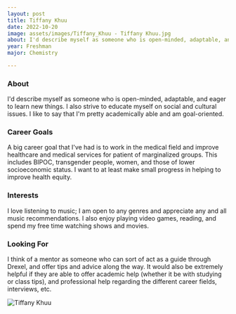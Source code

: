 ```yaml
---
layout: post
title: Tiffany Khuu 
date: 2022-10-20
image: assets/images/Tiffany_Khuu - Tiffany Khuu.jpg
about: I'd describe myself as someone who is open-minded, adaptable, and eager to learn new things. I also strive to educate myself on social and cultural issues. I like to say that I'm pretty academically able and am goal-oriented.
year: Freshman
major: Chemistry 

---
```


### About

I'd describe myself as someone who is open-minded, adaptable, and eager to learn new things. I also strive to educate myself on social and cultural issues. I like to say that I'm pretty academically able and am goal-oriented.

### Career Goals

A big career goal that I've had is to work in the medical field and improve healthcare and medical services for patient of marginalized groups. This includes BIPOC, transgender people, women, and those of lower socioeconomic status. I want to at least make small progress in helping to improve health equity. 

### Interests

I love listening to music; I am open to any genres and appreciate any and all music recommendations. I also enjoy playing video games, reading, and spend my free time watching shows and movies. 

### Looking For

I think of a mentor as someone who can sort of act as a guide through Drexel, and offer tips and advice along the way. It would also be extremely helpful if they are able to offer academic help (whether it be with studying or class tips), and professional help regarding the different career fields, interviews, etc.

<div class="text-center my-5">
    <img src="https://sase-drexel.github.io/mentorship-2021/assets/images/Tiffany_Khuu - Tiffany Khuu.jpg" alt="Tiffany Khuu" class="rounded post-img" />
</div>
